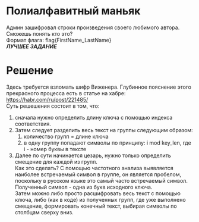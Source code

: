 # Полиалфавитный маньяк

Админ зашифровал строки произведения своего любимого автора. Сможешь понять кто это? <br/>
Формат флага: flag{FirstName_LastName} <br/>
**_ЛУЧШЕЕ ЗАДАНИЕ_**

# Решение

Здесь требуется взломать шифр Виженера. Глубинное пояснение этого прекрасного процесса есть в статье на хабре: https://habr.com/ru/post/221485/ <br/>
Суть решешения состоит в том, что:

1. сначала нужно определить длину ключа с помощью индекса соответствия.
2. Затем следует разделить весь текст на группы следующим образом:
   1. количество групп = длине ключа
   2. в одну группу попадают символы по принципу: i mod key_len, где i - номер буквы в тексте
3. Далее по сути начинается цезарь, нужно только определить смещение для каждой из групп.<br/> Как это сделать?
   С помощью частотного анализа выявляется наиболее встречаемый символ в группе, он является пробелом, поскольку в русском языке это самый часто встречаемый символ.
   Полученный символ - одна из букв исходного ключа. <br/>
   Затем можно либо просто расшифровать весь текст с помощью ключа, либо (как в коде) из полученных групп, где уже выполнено смещение, формировать конечный текст, выбирая символы по столбцам сверху вниз.
